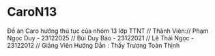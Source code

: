 # CaroN13
Đồ án Caro hướng thủ tục của nhóm 13 lớp TTNT
//
Thành Viên://
Phạm Ngọc Duy - 23122025 //
Bùi Duy Bảo   - 23122021 // 
Lê Thái Ngọc  - 23122012 //
Giảng Viên Hướng Dẫn : Thầy Trương Toàn Thịnh
